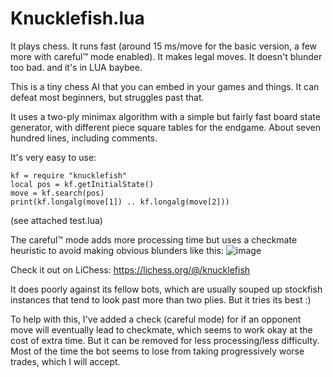 Knucklefish.lua
===========

It plays chess.
It runs fast (around 15 ms/move for the basic version, a few more with careful:tm: mode enabled).
It makes legal moves.
It doesn't blunder too bad.
and it's in LUA baybee.

This is a tiny chess AI that you can embed in your games and things. It can defeat most beginners, but struggles past that.

It uses a two-ply minimax algorithm with a simple but fairly fast board state generator, with different piece square tables for the endgame. About seven hundred lines, including comments.

It's very easy to use:

```
kf = require "knucklefish"
local pos = kf.getInitialState()
move = kf.search(pos)
print(kf.longalg(move[1]) .. kf.longalg(move[2]))
```

(see attached test.lua)

The careful:tm: mode adds more processing time but uses a checkmate heuristic to avoid making obvious blunders like this:
![image](https://user-images.githubusercontent.com/8826899/137647926-5a684a6f-f71e-4b7d-bc2b-63347bddf4da.png)


Check it out on LiChess: https://lichess.org/@/knucklefish

It does poorly against its fellow bots, which are usually souped up stockfish instances that tend to look past more than two plies. But it tries its best :)

To help with this, I've added a check (careful mode) for if an opponent move will eventually lead to checkmate, which seems to work okay at the cost of extra time. But it can be removed for less processing/less difficulty. Most of the time the bot seems to lose from taking progressively worse trades, which I will accept.

